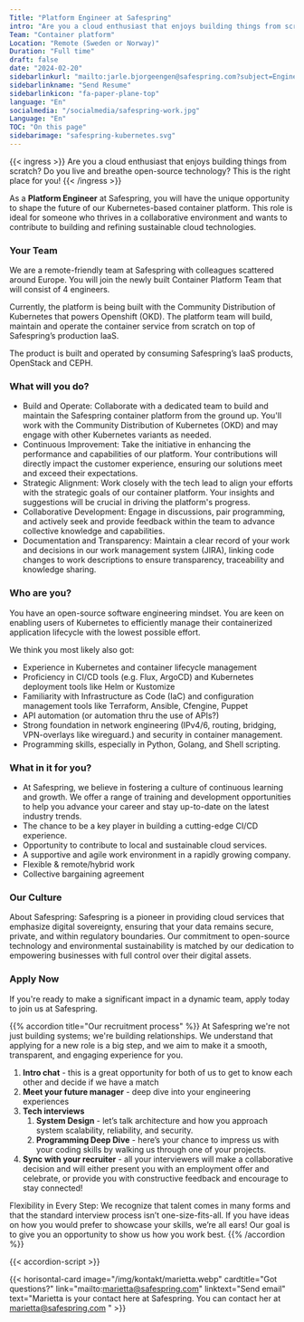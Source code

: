 ```yaml
---
Title: "Platform Engineer at Safespring"
intro: "Are you a cloud enthusiast that enjoys building things from scratch? Do you live and breathe open-source technology? This is the right place for you!"
Team: "Container platform"
Location: "Remote (Sweden or Norway)"
Duration: "Full time"
draft: false
date: "2024-02-20"
sidebarlinkurl: "mailto:jarle.bjorgeengen@safespring.com?subject=Engineer%20for%20Safespring%27s%20Container%20Platform%20Team&body=Please%20attach%20your%20CV%20and%20any%20cover%20letter,%20or%20write%20about%20your%20experience%20in%20this%20email."
sidebarlinkname: "Send Resume"
sidebarlinkicon: "fa-paper-plane-top"
language: "En"
socialmedia: "/socialmedia/safespring-work.jpg"
Language: "En"
TOC: "On this page"
sidebarimage: "safespring-kubernetes.svg"
---
```


{{< ingress >}}
Are you a cloud enthusiast that enjoys building things from scratch? Do you live and breathe open-source technology? This is the right place for you! 
{{< /ingress >}}

As a **Platform Engineer** at Safespring, you will have the unique opportunity to shape the future of our Kubernetes-based container platform. This role is ideal for someone who thrives in a collaborative environment and wants to contribute to building and refining sustainable cloud technologies. 

### Your Team
We are a remote-friendly team at Safespring with colleagues scattered around Europe. You will join the newly built Container Platform Team that will consist of 4 engineers. 

Currently, the platform is being built with the Community Distribution of Kubernetes that powers Openshift (OKD). The platform team will build, maintain and operate the container service from scratch on top of Safespring’s production IaaS.

The product is built and operated by consuming Safespring’s IaaS products, OpenStack and CEPH. 

### What will you do?

- Build and Operate: Collaborate with a dedicated team to build and maintain the Safespring container platform from the ground up. You'll work with the Community Distribution of Kubernetes (OKD) and may engage with other Kubernetes variants as needed.
- Continuous Improvement: Take the initiative in enhancing the performance and capabilities of our platform. Your contributions will directly impact the customer experience, ensuring our solutions meet and exceed their expectations. 
- Strategic Alignment: Work closely with the tech lead to align your efforts with the strategic goals of our container platform. Your insights and suggestions will be crucial in driving the platform's progress. 
- Collaborative Development: Engage in discussions, pair programming, and actively seek and provide feedback within the team to advance collective knowledge and capabilities.
- Documentation and Transparency: Maintain a clear record of your work and decisions in our work management system (JIRA), linking code changes to work descriptions to ensure transparency, traceability and knowledge sharing. 

### Who are you?

You have an open-source software engineering mindset. You are keen on enabling users of Kubernetes to efficiently manage their containerized application lifecycle with the lowest possible effort. 

We think you most likely also got:

- Experience in Kubernetes and container lifecycle management
- Proficiency in CI/CD tools (e.g. Flux, ArgoCD) and Kubernetes deployment tools like Helm or Kustomize 
- Familiarity with Infrastructure as Code (IaC) and configuration management tools like Terraform, Ansible, Cfengine, Puppet
- API automation (or automation thru the use of APIs?)
- Strong foundation in network engineering (IPv4/6, routing, bridging, VPN-overlays like wireguard.) and security in container management.
- Programming skills, especially in Python, Golang, and Shell scripting.

### What in it for you? 

- At Safespring, we believe in fostering a culture of continuous learning and growth. We offer a range of training and development opportunities to help you advance your career and stay up-to-date on the latest industry trends.
- The chance to be a key player in building a cutting-edge CI/CD experience.
- Opportunity to contribute to local and sustainable cloud services.
- A supportive and agile work environment in a rapidly growing company.
- Flexible & remote/hybrid work
- Collective bargaining agreement 

### Our Culture 

About Safespring:
Safespring is a pioneer in providing cloud services that emphasize digital sovereignty, ensuring that your data remains secure, private, and within regulatory boundaries. Our commitment to open-source technology and environmental sustainability is matched by our dedication to empowering businesses with full control over their digital assets. 

### Apply Now
If you're ready to make a significant impact in a dynamic team, apply today to join us at Safespring. 

{{% accordion title="Our recruitment process" %}}
At Safespring we're not just building systems; we're building relationships. 
We understand that applying for a new role is a big step, and we aim to make it a smooth, transparent, and engaging experience for you.

1.	**Intro chat** - this is a great opportunity for both of us to get to know each other and decide if we have a match
2.	**Meet your future manager** - deep dive into your engineering experiences 
3.	**Tech interviews**
	1. **System Design** - let’s talk architecture and how you approach system scalability, reliability, and security.
	2. **Programming Deep Dive** - here’s your chance to impress us with your coding skills by walking us through one of your projects. 
4.  **Sync with your recruiter** - all your interviewers will make a collaborative decision and will either present you with an employment offer and celebrate, or provide you with constructive feedback and encourage to stay connected! 

Flexibility in Every Step: We recognize that talent comes in many forms and that the standard interview process isn’t one-size-fits-all. If you have ideas on how you would prefer to showcase your skills, we’re all ears! Our goal is to give you an opportunity to show us how you work best.
{{% /accordion %}}

{{< accordion-script >}}

{{< horisontal-card image="/img/kontakt/marietta.webp" cardtitle="Got questions?" link="mailto:marietta@safespring.com" linktext="Send email" text="Marietta is your contact here at Safespring. You can contact her at marietta@safespring.com " >}}

